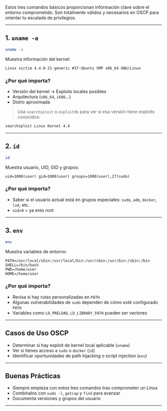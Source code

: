 Estos tres comandos básicos proporcionan información clave sobre el entorno comprometido. Son totalmente válidos y necesarios en OSCP para orientar tu escalada de privilegios.

---

## 1. `uname -a`

```bash
uname -a
```

Muestra información del kernel:
```
Linux victim 4.4.0-21-generic #37-Ubuntu SMP x86_64 GNU/Linux
```

### ¿Por qué importa?
- Versión del kernel → Exploits locales posibles
- Arquitectura (`x86_64`, `i686`...)
- Distro aproximada

> Usa `searchsploit` o `exploitdb` para ver si esa versión tiene exploits conocidos:
```bash
searchsploit Linux Kernel 4.4
```

---

## 2. `id`

```bash
id
```

Muestra usuario, UID, GID y grupos:
```
uid=1000(user) gid=1000(user) groups=1000(user),27(sudo)
```

### ¿Por qué importa?
- Saber si el usuario actual está en grupos especiales: `sudo`, `adm`, `docker`, `lxd`, etc.
- `uid=0` = ya eres root

---

## 3. `env`

```bash
env
```

Muestra variables de entorno:

```
PATH=/usr/local/sbin:/usr/local/bin:/usr/sbin:/usr/bin:/sbin:/bin
SHELL=/bin/bash
PWD=/home/user
HOME=/home/user
```

### ¿Por qué importa?
- Revisa si hay rutas personalizadas en `PATH`
- Algunas vulnerabilidades de `sudo` dependen de cómo esté configurado `PATH`
- Variables como `LD_PRELOAD`, `LD_LIBRARY_PATH` pueden ser vectores

---

## Casos de Uso OSCP

- Determinar si hay exploit de kernel local aplicable (`uname`)
- Ver si tienes acceso a `sudo` o `docker` (`id`)
- Identificar oportunidades de path hijacking o script injection (`env`)

---

## Buenas Prácticas

- Siempre empieza con estos tres comandos tras comprometer un Linux
- Combínalos con `sudo -l`, `getcap` y `find` para avanzar
- Documenta versiones y grupos del usuario

---
